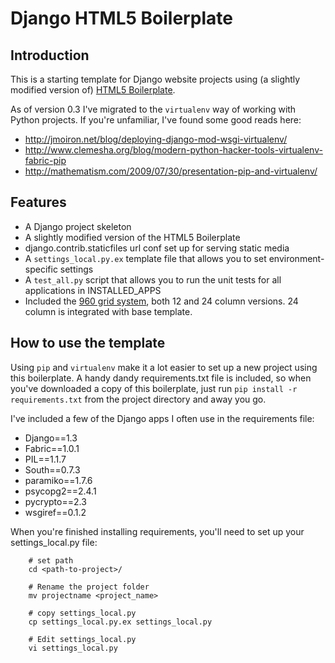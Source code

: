 # Django HTML5 Boilerplate

## Introduction

This is a starting template for Django website projects using (a slightly modified version of)
[HTML5 Boilerplate](http://html5boilerplate.com).

As of version 0.3 I've migrated to the `virtualenv` way of working with Python projects. If you're unfamiliar, I've found some good reads here:

* http://jmoiron.net/blog/deploying-django-mod-wsgi-virtualenv/
* http://www.clemesha.org/blog/modern-python-hacker-tools-virtualenv-fabric-pip
* http://mathematism.com/2009/07/30/presentation-pip-and-virtualenv/


## Features

* A Django project skeleton
* A slightly modified version of the HTML5 Boilerplate
* django.contrib.staticfiles url conf set up for serving static media
* A `settings_local.py.ex` template file that allows you to set environment-specific settings
* A `test_all.py` script that allows you to run the unit tests for all applications in INSTALLED_APPS
* Included the [960 grid system](http://960.gs), both 12 and 24 column versions. 24 column is integrated with base template.


## How to use the template

Using `pip` and `virtualenv` make it a lot easier to set up a new project using this boilerplate. A handy dandy requirements.txt file is included, 
so when you've downloaded a copy of this boilerplate, just run `pip install -r requirements.txt` from the project directory and away you go.

I've included a few of the Django apps I often use in the requirements file:

* Django==1.3
* Fabric==1.0.1
* PIL==1.1.7
* South==0.7.3
* paramiko==1.7.6
* psycopg2==2.4.1
* pycrypto==2.3
* wsgiref==0.1.2

When you're finished installing requirements, you'll need to set up your settings\_local.py file:

        # set path
        cd <path-to-project>/
        
        # Rename the project folder 
        mv projectname <project_name>
        
        # copy settings_local.py
        cp settings_local.py.ex settings_local.py
        
        # Edit settings_local.py
        vi settings_local.py
        



